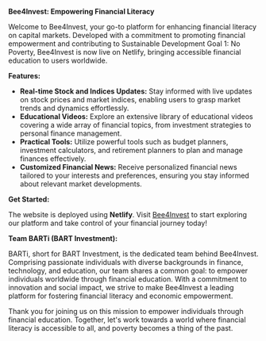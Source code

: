 
**Bee4Invest: Empowering Financial Literacy**

Welcome to Bee4Invest, your go-to platform for enhancing financial literacy on capital markets. Developed with a commitment to promoting financial empowerment and contributing to Sustainable Development Goal 1: No Poverty, Bee4Invest is now live on Netlify, bringing accessible financial education to users worldwide.

**Features:**

- **Real-time Stock and Indices Updates:** Stay informed with live updates on stock prices and market indices, enabling users to grasp market trends and dynamics effortlessly.
- **Educational Videos:** Explore an extensive library of educational videos covering a wide array of financial topics, from investment strategies to personal finance management.
- **Practical Tools:** Utilize powerful tools such as budget planners, investment calculators, and retirement planners to plan and manage finances effectively.
- **Customized Financial News:** Receive personalized financial news tailored to your interests and preferences, ensuring you stay informed about relevant market developments.

**Get Started:**

The website is deployed using **Netlify**. Visit [Bee4Invest](https://tinyurl.com/bee4invest) to start exploring our platform and take control of your financial journey today!

**Team BARTi (BART Investment):**

BARTi, short for BART Investment, is the dedicated team behind Bee4Invest. Comprising passionate individuals with diverse backgrounds in finance, technology, and education, our team shares a common goal: to empower individuals worldwide through financial education. With a commitment to innovation and social impact, we strive to make Bee4Invest a leading platform for fostering financial literacy and economic empowerment.



Thank you for joining us on this mission to empower individuals through financial education. Together, let's work towards a world where financial literacy is accessible to all, and poverty becomes a thing of the past.
